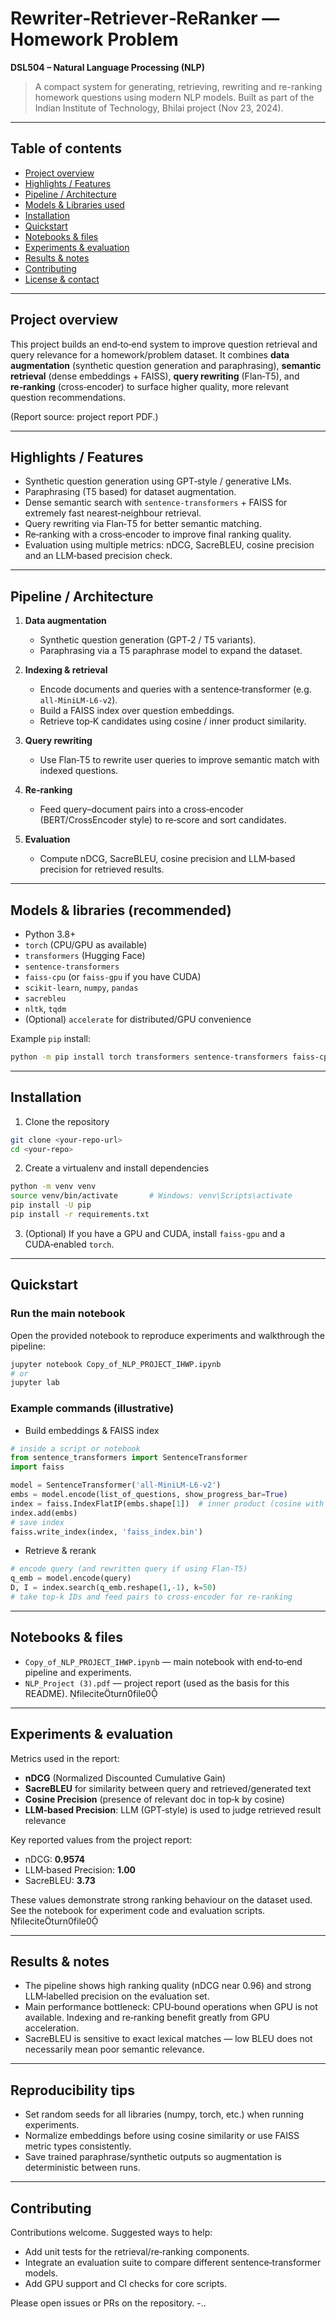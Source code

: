 # Rewriter‑Retriever‑ReRanker — Homework Problem

**DSL504 – Natural Language Processing (NLP)**

> A compact system for generating, retrieving, rewriting and re-ranking homework questions using modern NLP models. Built as part of the Indian Institute of Technology, Bhilai project (Nov 23, 2024).

---

## Table of contents

* [Project overview](#project-overview)
* [Highlights / Features](#highlights--features)
* [Pipeline / Architecture](#pipeline--architecture)
* [Models & Libraries used](#models--libraries-used)
* [Installation](#installation)
* [Quickstart](#quickstart)
* [Notebooks & files](#notebooks--files)
* [Experiments & evaluation](#experiments--evaluation)
* [Results & notes](#results--notes)
* [Contributing](#contributing)
* [License & contact](#license--contact)

---

## Project overview

This project builds an end‑to‑end system to improve question retrieval and query relevance for a homework/problem dataset. It combines **data augmentation** (synthetic question generation and paraphrasing), **semantic retrieval** (dense embeddings + FAISS), **query rewriting** (Flan‑T5), and **re‑ranking** (cross‑encoder) to surface higher quality, more relevant question recommendations.

(Report source: project report PDF.)

---

## Highlights / Features

* Synthetic question generation using GPT‑style / generative LMs.
* Paraphrasing (T5 based) for dataset augmentation.
* Dense semantic search with `sentence-transformers` + FAISS for extremely fast nearest‑neighbour retrieval.
* Query rewriting via Flan‑T5 for better semantic matching.
* Re‑ranking with a cross‑encoder to improve final ranking quality.
* Evaluation using multiple metrics: nDCG, SacreBLEU, cosine precision and an LLM‑based precision check.

---

## Pipeline / Architecture

1. **Data augmentation**

   * Synthetic question generation (GPT‑2 / T5 variants).
   * Paraphrasing via a T5 paraphrase model to expand the dataset.

2. **Indexing & retrieval**

   * Encode documents and queries with a sentence‑transformer (e.g. `all‑MiniLM‑L6‑v2`).
   * Build a FAISS index over question embeddings.
   * Retrieve top‑K candidates using cosine / inner product similarity.

3. **Query rewriting**

   * Use Flan‑T5 to rewrite user queries to improve semantic match with indexed questions.

4. **Re‑ranking**

   * Feed query–document pairs into a cross‑encoder (BERT/CrossEncoder style) to re‑score and sort candidates.

5. **Evaluation**

   * Compute nDCG, SacreBLEU, cosine precision and LLM‑based precision for retrieved results.

---

## Models & libraries (recommended)

* Python 3.8+
* `torch` (CPU/GPU as available)
* `transformers` (Hugging Face)
* `sentence-transformers`
* `faiss-cpu` (or `faiss-gpu` if you have CUDA)
* `scikit-learn`, `numpy`, `pandas`
* `sacrebleu`
* `nltk`, `tqdm`
* (Optional) `accelerate` for distributed/GPU convenience

Example `pip` install:

```bash
python -m pip install torch transformers sentence-transformers faiss-cpu scikit-learn pandas sacrebleu nltk tqdm
```

---

## Installation

1. Clone the repository

```bash
git clone <your-repo-url>
cd <your-repo>
```

2. Create a virtualenv and install dependencies

```bash
python -m venv venv
source venv/bin/activate       # Windows: venv\Scripts\activate
pip install -U pip
pip install -r requirements.txt
```

3. (Optional) If you have a GPU and CUDA, install `faiss-gpu` and a CUDA‑enabled `torch`.

---

## Quickstart

### Run the main notebook

Open the provided notebook to reproduce experiments and walkthrough the pipeline:

```bash
jupyter notebook Copy_of_NLP_PROJECT_IHWP.ipynb
# or
jupyter lab
```

### Example commands (illustrative)

* Build embeddings & FAISS index

```python
# inside a script or notebook
from sentence_transformers import SentenceTransformer
import faiss

model = SentenceTransformer('all-MiniLM-L6-v2')
embs = model.encode(list_of_questions, show_progress_bar=True)
index = faiss.IndexFlatIP(embs.shape[1])  # inner product (cosine with normalized vectors)
index.add(embs)
# save index
faiss.write_index(index, 'faiss_index.bin')
```

* Retrieve & rerank

```python
# encode query (and rewritten query if using Flan-T5)
q_emb = model.encode(query)
D, I = index.search(q_emb.reshape(1,-1), k=50)
# take top-k IDs and feed pairs to cross-encoder for re-ranking
```

---

## Notebooks & files

* `Copy_of_NLP_PROJECT_IHWP.ipynb` — main notebook with end‑to‑end pipeline and experiments.
* `NLP_Project (3).pdf` — project report (used as the basis for this README). fileciteturn0file0

---

## Experiments & evaluation

Metrics used in the report:

* **nDCG** (Normalized Discounted Cumulative Gain)
* **SacreBLEU** for similarity between query and retrieved/generated text
* **Cosine Precision** (presence of relevant doc in top‑k by cosine)
* **LLM‑based Precision**: LLM (GPT‑style) is used to judge retrieved result relevance

Key reported values from the project report:

* nDCG: **0.9574**
* LLM‑based Precision: **1.00**
* SacreBLEU: **3.73**

These values demonstrate strong ranking behaviour on the dataset used. See the notebook for experiment code and evaluation scripts. fileciteturn0file0

---

## Results & notes

* The pipeline shows high ranking quality (nDCG near 0.96) and strong LLM‑labelled precision on the evaluation set.
* Main performance bottleneck: CPU‑bound operations when GPU is not available. Indexing and re‑ranking benefit greatly from GPU acceleration.
* SacreBLEU is sensitive to exact lexical matches — low BLEU does not necessarily mean poor semantic relevance.

---

## Reproducibility tips

* Set random seeds for all libraries (numpy, torch, etc.) when running experiments.
* Normalize embeddings before using cosine similarity or use FAISS metric types consistently.
* Save trained paraphrase/synthetic outputs so augmentation is deterministic between runs.

---

## Contributing

Contributions welcome. Suggested ways to help:

* Add unit tests for the retrieval/re‑ranking components.
* Integrate an evaluation suite to compare different sentence‑transformer models.
* Add GPU support and CI checks for core scripts.

Please open issues or PRs on the repository.
-..
